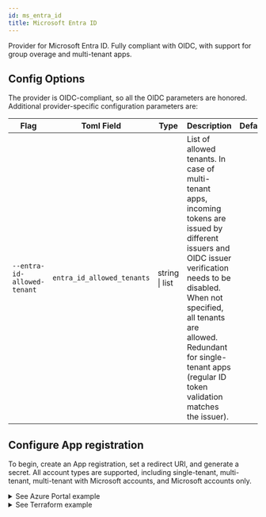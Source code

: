 ```yaml
---
id: ms_entra_id
title: Microsoft Entra ID
---
```


Provider for Microsoft Entra ID. Fully compliant with OIDC, with support for group overage and multi-tenant apps.

## Config Options

The provider is OIDC-compliant, so all the OIDC parameters are honored. Additional provider-specific configuration parameters are:

| Flag                        | Toml Field                 | Type           | Description                                                                                                                                                                                                                                                                               | Default |
| --------------------------- | -------------------------- | -------------- | ----------------------------------------------------------------------------------------------------------------------------------------------------------------------------------------------------------------------------------------------------------------------------------------- | ------- |
| `--entra-id-allowed-tenant` | `entra_id_allowed_tenants` | string \| list | List of allowed tenants. In case of multi-tenant apps, incoming tokens are issued by different issuers and OIDC issuer verification needs to be disabled. When not specified, all tenants are allowed. Redundant for single-tenant apps (regular ID token validation matches the issuer). |         |

## Configure App registration
To begin, create an App registration, set a redirect URI, and generate a secret. All account types are supported, including single-tenant, multi-tenant, multi-tenant with Microsoft accounts, and Microsoft accounts only.

<details>
    <summary>See Azure Portal example</summary>
    <div class="videoBlock">
        <iframe src="https://www.youtube.com/embed/IUNfxhOzr4E"></iframe>
    </div>
</details>

<details>
    <summary>See Terraform example</summary>
```
    resource "azuread_application" "auth" {
        display_name     = "oauth2-proxy"
        sign_in_audience = "AzureADMyOrg" # Others are also supported

        web {
            redirect_uris = [
                "https://podinfo.lakis.tech/oauth2/callback",
            ]
        }
        // We don't specify any required API permissions - we allow user consent only
    }

    resource "azuread_service_principal" "sp" {
        client_id                    = azuread_application.auth.client_id
        app_role_assignment_required = false
    }

    resource "azuread_service_principal_password" "pass" {
        service_principal_id = azuread_service_principal.sp.id
    }

```
</details>

### Configure groups
If you want to make use of groups, you can configure *groups claim* to be present in ID Tokens issued by the App registration.
<details>
    <summary>See Azure Portal example</summary>
    <div class="videoBlock">
        <div class="videoBlock">
            <iframe src="https://www.youtube.com/embed/QZmP5MKEJis"></iframe>
        </div>
    </div>
</details>
<details>
    <summary>See Terraform example</summary>
```
    resource "azuread_application" "auth" {
        display_name     = "oauth2-proxy"
        sign_in_audience = "AzureADMyOrg"

        group_membership_claims = [
            "SecurityGroup"
        ]

        web {
            redirect_uris = [
                "https://podinfo.lakis.tech/oauth2/callback",
            ]
        }
    }

    resource "azuread_service_principal" "sp" {
        client_id                    = azuread_application.auth.client_id
        app_role_assignment_required = false
    }

    resource "azuread_service_principal_password" "pass" {
        service_principal_id = azuread_service_principal.sp.id
    }

```
</details>

### Scopes and claims
For single-tenant and multi-tenant apps without groups, the only required scope is `openid` (See: [Scopes and permissions](https://learn.microsoft.com/en-us/entra/identity-platform/scopes-oidc#the-openid-scope)).

To make use of groups - for example use `allowed_groups` setting or authorize based on groups inside your service - you need to enable *groups claims* in the App Registration. When enabled, list of groups is present in the issued ID token. No additional scopes are required besides `openid`. This works up to 200 groups.

When user has more than 200 group memberships, OAuth2-Proxy attempts to retrieve the complete list from Microsoft Graph API's [`transitiveMemberOf`](https://learn.microsoft.com/en-us/graph/api/user-list-transitivememberof). Endpoint requires `User.Read` scope (delegated permission). This permission can be by default consented by user during first login. Set scope to `openid User.Read` to request user consent. Without proper scope, user with 200+ groups will authenticate with 0 groups. See: [group overages](https://learn.microsoft.com/en-us/security/zero-trust/develop/configure-tokens-group-claims-app-roles#group-overages).

Alternatively to user consent, both `openid` and `User.Read` permissions can be consented by admistrator. Then, user is not asked for consent on the first login, and group overage works with `openid` scope only. Admin consent can also be required for some tenants. It can be granted with [azuread_service_principal_delegated_permission_grant](https://registry.terraform.io/providers/hashicorp/azuread/latest/docs/resources/service_principal_delegated_permission_grant) terraform resource.

For personal microsoft accounts, required scope is `openid profile email`.

See: [Overview of permissions and consent in the Microsoft identity platform](https://learn.microsoft.com/en-us/entra/identity-platform/permissions-consent-overview).

### Multi-tenant apps
To authenticate apps from multiple tenants (including personal Microsoft accounts), set the common OIDC issuer url and disable verification:
```toml
oidc_issuer_url=https://login.microsoftonline.com/common/v2.0
insecure_oidc_skip_issuer_verification=true
```
`insecure_oidc_skip_issuer_verification` setting is required to disable following checks:
* Startup check for matching issuer URL returned from [discovery document](https://login.microsoftonline.com/common/v2.0/.well-known/openid-configuration) with `oidc_issuer_url` setting. Required, as document's `issuer` field doesn't equal to `https://login.microsoftonline.com/common/v2.0`. See [OIDC Discovery 4.3](https://openid.net/specs/openid-connect-discovery-1_0.html#ProviderConfigurationValidation).
* Matching ID token's `issuer` claim with `oidc_issuer_url` setting during ID token validation. Required to support tokens issued by diffrerent tenants. See [OIDC Core 3.1.3.7](https://openid.net/specs/openid-connect-core-1_0.html#IDTokenValidation). 

To Entra ID provider performs a custom issuer check on the `issuer` claim to accept tokens issued only by `https://login.microsoftonline.com/{tenant-id}/v2.0`.

### Example configurations
Single-tenant app without groups (*groups claim* not enabled). Consider using generic OIDC provider:
```toml
provider="entra-id"
oidc_issuer_url="https://login.microsoftonline.com/<tenant-id>/v2.0"
client_id="<client-id>"
client_secret="<client-secret>"
scope="openid"
```

Single-tenant app with up to 200 groups (*groups claim* enabled). Consider using generic OIDC provider:
```toml
provider="entra-id"
oidc_issuer_url="https://login.microsoftonline.com/<tenant-id>/v2.0"
client_id="<client-id>"
client_secret="<client-secret>"
scope="openid"
allowed_groups=["ac51800c-2679-4ecb-8130-636380a3b491"]
```

Single-tenant app with more than 200 groups:
```toml
provider="entra-id"
oidc_issuer_url="https://login.microsoftonline.com/<tenant-id>/v2.0"
client_id="<client-id>"
client_secret="<client-secret>"
scope="openid User.Read"
allowed_groups=["968b4844-d5e7-4e18-a834-59927959369f"]
```

Multi-tenant app with Microsoft personal accounts & one Entra tenant allowed, with group overage considered:
```toml
provider="entra-id"
oidc_issuer_url="https://login.microsoftonline.com/common/v2.0"
client_id="<client-id>"
client_secret="<client-secret>"
insecure_oidc_skip_issuer_verification=true
scope="openid profile email User.Read"
entra_id_allowed_tenant=["9188040d-6c67-4c5b-b112-36a304b66dad","<my-tenant-id>"] # Allow only <my-tenant-id> and Personal MS Accounts tenant 
email_domains="*"
```
